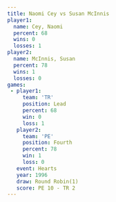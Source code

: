 ```yaml
---
title: Naomi Cey vs Susan McInnis
player1:              
  name: Cey, Naomi    
  percent: 68         
  wins: 0             
  losses: 1           
player2:              
  name: McInnis, Susan
  percent: 78         
  wins: 1             
  losses: 0           
games:
 - player1:        
     team: 'TR'    
     position: Lead
     percent: 68   
     win: 0        
     loss: 1       
   player2:          
     team: 'PE'      
     position: Fourth
     percent: 78     
     win: 1          
     loss: 0         
   event: Hearts       
   year: 1996          
   draw: Round Robin(1)
   score: PE 10 - TR 2 
---
```

